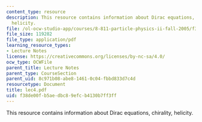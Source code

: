 ```yaml
---
content_type: resource
description: This resource contains information about Dirac equations, chirality,
  helicity.
file: /ol-ocw-studio-app/courses/8-811-particle-physics-ii-fall-2005/f38de00fb5aedbc89efcb4130b7ff3ff_lec4.pdf
file_size: 119282
file_type: application/pdf
learning_resource_types:
- Lecture Notes
license: https://creativecommons.org/licenses/by-nc-sa/4.0/
ocw_type: OCWFile
parent_title: Lecture Notes
parent_type: CourseSection
parent_uid: 8c971b08-abe8-1461-0c04-fbbd833d7c4d
resourcetype: Document
title: lec4.pdf
uid: f38de00f-b5ae-dbc8-9efc-b4130b7ff3ff
---
```

This resource contains information about Dirac equations, chirality, helicity.